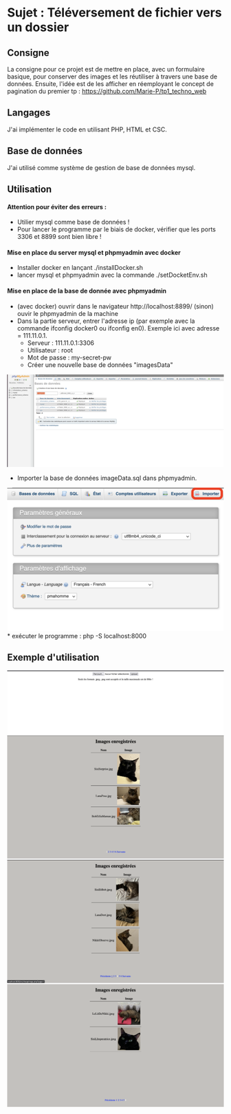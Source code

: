 # Sujet : Téléversement de fichier vers un dossier
## Consigne
La consigne pour ce projet est de mettre en place, avec un formulaire basique, pour conserver des images et les réutiliser à travers une base de données. Ensuite, l'idée est de les afficher en réemployant le concept de pagination du premier tp : https://github.com/Marie-P/tp1_techno_web

## Langages
J'ai implémenter le code en utilisant PHP, HTML et CSC.

## Base de données
J'ai utilisé comme système de gestion de base de données mysql.

## Utilisation
#### Attention pour éviter des erreurs :
* Utilier mysql comme base de données !
* Pour lancer le programme par le biais de docker, vérifier que les ports 3306 et 8899 sont bien libre !

#### Mise en place du server mysql et phpmyadmin avec docker
* Installer docker en lançant ./installDocker.sh
* lancer mysql et phpmyadmin avec la commande ./setDocketEnv.sh

#### Mise en place de la base de donnée avec phpmyadmin
* (avec docker) ouvrir dans le navigateur http://localhost:8899/ (sinon) ouvir le phpmyadmin de la machine
* Dans la partie serveur, entrer l'adresse ip (par exemple avec la commande ifconfig docker0 ou ifconfig en0). Exemple ici avec adresse = 111.11.0.1.
   * Serveur : 111.11.0.1:3306
   * Utilisateur : root
   * Mot de passe : my-secret-pw
   * Créer une nouvelle base de données "imagesData"
<img src="utils/pourReadMe/creation.png" />


   * Importer la base de données imageData.sql dans phpmyadmin.
<img src="utils/pourReadMe/importer.png" />
   * exécuter le programme : php -S localhost:8000

## Exemple d'utilisation
<img src="utils/pourReadMe/capturesEcran/capture1.png" />
<img src="utils/pourReadMe/capturesEcran/capture2.png" />
<img src="utils/pourReadMe/capturesEcran/capture3.png" />
<img src="utils/pourReadMe/capturesEcran/capture4.png" />
